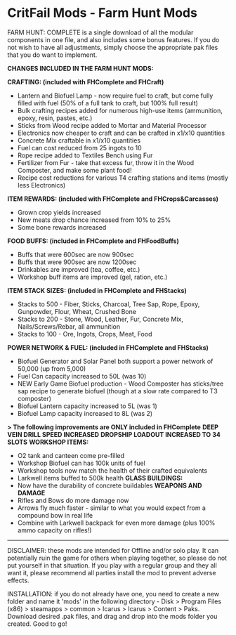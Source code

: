 # CritFail Mods - Farm Hunt Mods

FARM HUNT: COMPLETE is a single download of all the modular components in one file, and also includes some bonus features. If you do not wish to have all adjustments, simply choose the appropriate pak files that you do want to implement.

**CHANGES INCLUDED IN THE FARM HUNT MODS:**

**CRAFTING: (included with FHComplete and FHCraft)**
* Lantern and Biofuel Lamp - now require fuel to craft, but come fully filled with fuel (50% of a full tank to craft, but 100% full result)
* Bulk crafting recipes added for numerous high-use items (ammunition, epoxy, resin, pastes, etc.)
* Sticks from Wood recipe added to Mortar and Material Processor
* Electronics now cheaper to craft and can be crafted in x1/x10 quantities
* Concrete Mix craftable in x1/x10 quantities
* Fuel can cost reduced from 25 ingots to 10
* Rope recipe added to Textiles Bench using Fur
* Fertilizer from Fur - take that excess fur, throw it in the Wood Composter, and make some plant food!
* Recipe cost reductions for various T4 crafting stations and items (mostly less Electronics)

**ITEM REWARDS: (included with FHComplete and FHCrops&Carcasses)**
* Grown crop yields increased
* New meats drop chance increased from 10% to 25%
* Some bone rewards increased

**FOOD BUFFS: (included in FHComplete and FHFoodBuffs)**
* Buffs that were 600sec are now 900sec
* Buffs that were 900sec are now 1200sec
* Drinkables are improved (tea, coffee, etc.)
* Workshop buff items are improved (gel, ration, etc.)

**ITEM STACK SIZES: (included in FHComplete and FHStacks)**
* Stacks to 500 - Fiber, Sticks, Charcoal, Tree Sap, Rope, Epoxy, Gunpowder, Flour, Wheat, Crushed Bone
* Stacks to 200 - Stone, Wood, Leather, Fur, Concrete Mix, Nails/Screws/Rebar, all ammunition
* Stacks to 100 - Ore, Ingots, Crops, Meat, Food

**POWER NETWORK & FUEL: (included in FHComplete and FHStacks)**
* Biofuel Generator and Solar Panel both support a power network of 50,000 (up from 5,000)
* Fuel Can capacity increased to 50L (was 10)
* NEW Early Game Biofuel production - Wood Composter has sticks/tree sap recipe to generate biofuel (though at a slow rate compared to T3 composter)
* Biofuel Lantern capacity increased to 5L (was 1)
* Biofuel Lamp capacity increased to 8L (was 2)

**> The following improvements are ONLY included in FHComplete**
**DEEP VEIN DRILL SPEED INCREASED**
**DROPSHIP LOADOUT INCREASED TO 34 SLOTS**
**WORKSHOP ITEMS:**
* O2 tank and canteen come pre-filled
* Workshop Biofuel can has 100k units of fuel
* Workshop tools now match the health of their crafted equivalents
* Larkwell items buffed to 500k health
**GLASS BUILDINGS:**
* Now have the durability of concrete buildables
**WEAPONS AND DAMAGE**
* Rifles and Bows do more damage now
* Arrows fly much faster - similar to what you would expect from a compound bow in real life
* Combine with Larkwell backpack for even more damage (plus 100% ammo capacity on rifles!)

----------------------------------------------------------------------------------------------------------------------------------------------------------------------------------------------------------------------------------------------------------------------------------------------------------------------------------------------

DISCLAIMER: these mods are intended for Offline and/or solo play. It can potentially ruin the game for others when playing together, so please do not put yourself in that situation. If you play with a regular group and they all want it, please recommend all parties install the mod to prevent adverse effects.

INSTALLATION: if you do not already have one, you need to create a new folder and name it 'mods' in the following directory - Disk > Program Files (x86) > steamapps > common > Icarus > Icarus > Content > Paks. Download desired .pak files, and drag and drop into the mods folder you created. Good to go!

